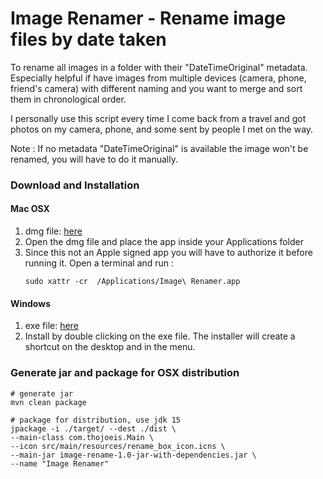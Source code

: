 # Image Renamer - Rename image files by date taken
To rename all images in a folder with their "DateTimeOriginal" metadata.
Especially helpful if have images from multiple devices (camera, phone, friend's camera) with different naming and you want to merge and sort them in chronological order.

I personally use this script every time I come back from a travel and got photos on my camera, phone, and some sent by people I met on the way.

Note : If no metadata "DateTimeOriginal" is available the image won't be renamed, you will have to do it manually.

### Download and Installation
#### Mac OSX 
1. dmg file: [here](https://drive.google.com/open?id=1GYKlg4Mkd4fV_sSfJkTAMgVCfDBlp53y)
1. Open the dmg file and place the app inside your Applications folder
1. Since this not an Apple signed app you will have to authorize it before running it.
    Open a terminal and run :
    ```
    sudo xattr -cr  /Applications/Image\ Renamer.app
    ```

#### Windows 
1. exe file: [here](https://drive.google.com/open?id=1fC1aQUh85lQQOM8cVViTGzCywjd43yfQ)
1. Install by double clicking on the exe file. The installer will create a shortcut on the desktop and in the menu.


### Generate jar and package for OSX distribution 
```
# generate jar
mvn clean package

# package for distribution, use jdk 15
jpackage -i ./target/ --dest ./dist \
--main-class com.thojoeis.Main \
--icon src/main/resources/rename_box_icon.icns \
--main-jar image-rename-1.0-jar-with-dependencies.jar \
--name "Image Renamer"

```



